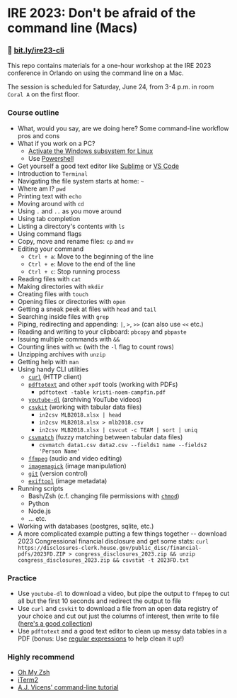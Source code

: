# IRE 2023: Don't be afraid of the command line (Macs)

### 🔗 [bit.ly/ire23-cli](https://bit.ly/ire23-cli)

This repo contains materials for a one-hour workshop at the IRE 2023 conference in Orlando on using the command line on a Mac.

The session is scheduled for Saturday, June 24, from 3-4 p.m. in room `Coral A` on the first floor.

### Course outline
- What, would you say, are we doing here? Some command-line workflow pros and cons
- What if you work on a PC?
    - [Activate the Windows subsystem for Linux](https://learn.microsoft.com/en-us/windows/wsl/install)
    - Use [Powershell](https://learn.microsoft.com/en-us/powershell)
- Get yourself a good text editor like [Sublime](https://www.sublimetext.com/) or [VS Code](https://code.visualstudio.com/)
- Introduction to `Terminal`
- Navigating the file system starts at home: `~`
- Where am I? `pwd`
- Printing text with `echo`
- Moving around with `cd`
- Using `.` and `..` as you move around
- Using tab completion
- Listing a directory's contents with `ls`
- Using command flags
- Copy, move and rename files: `cp` and `mv`
- Editing your command
    - `Ctrl + a`: Move to the beginning of the line
    - `Ctrl + e`: Move to the end of the line
    - `Ctrl + c`: Stop running process
- Reading files with `cat`
- Making directories with `mkdir`
- Creating files with `touch`
- Opening files or directories with `open`
- Getting a sneak peek at files with `head` and `tail`
- Searching inside files with `grep`
- Piping, redirecting and appending: `|`, `>`, `>>` (can also use `<<` etc.)
- Reading and writing to your clipboard: `pbcopy` and `pbpaste`
- Issuing multiple commands with `&&`
- Counting lines with `wc` (with the `-l` flag to count rows)
- Unzipping archives with `unzip`
- Getting help with `man`
- Using handy CLI utilities
    - [`curl`](https://curl.se/) (HTTP client)
    - [`pdftotext`](https://www.xpdfreader.com/index.html) and other `xpdf` tools (working with PDFs)
        - `pdftotext -table kristi-noem-campfin.pdf`
    - [`youtube-dl`](https://youtube-dl.org/) (archiving YouTube videos)
    - [`csvkit`](https://csvkit.readthedocs.io/en/latest/) (working with tabular data files)
        - `in2csv MLB2018.xlsx | head`
        - `in2csv MLB2018.xlsx > mlb2018.csv`
        - `in2csv MLB2018.xlsx | csvcut -c TEAM | sort | uniq`
    - [`csvmatch`](https://github.com/maxharlow/csvmatch) (fuzzy matching between tabular data files)
        - `csvmatch data1.csv data2.csv --fields1 name --fields2 'Person Name'`
    - [`ffmpeg`](https://ffmpeg.org/) (audio and video editing)
    - [`imagemagick`](https://imagemagick.org/index.php) (image manipulation)
    - [`git`](https://git-scm.com/) (version control)
    - [`exiftool`](https://exiftool.org/) (image metadata)
- Running scripts
    - Bash/Zsh (c.f. changing file permissions with [`chmod`](https://en.wikipedia.org/wiki/Chmod#Numerical_permissions))
    - Python
    - Node.js
    - ... etc.
- Working with databases (postgres, sqlite, etc.)
- A more complicated example putting a few things together -- download 2023 Congressional financial disclosure and get some stats: `curl https://disclosures-clerk.house.gov/public_disc/financial-pdfs/2023FD.ZIP > congress_disclosures_2023.zip && unzip congress_disclosures_2023.zip && csvstat -t 2023FD.txt`

### Practice
- Use `youtube-dl` to download a video, but pipe the output to `ffmpeg` to cut all but the first 10 seconds and redirect the output to file
- Use `curl` and `csvkit` to download a file from an open data registry of your choice and cut out just the columns of interest, then write to file ([here's a good collection](https://data.cms.gov/))
- Use `pdftotext` and a good text editor to clean up messy data tables in a PDF (bonus: Use [regular expressions](https://www.regular-expressions.info/) to help clean it up!)

### Highly recommend
- [Oh My Zsh](https://ohmyz.sh/)
- [iTerm2](https://iterm2.com/)
- [A.J. Vicens' command-line tutorial](https://github.com/AJVicens/command-line-for-reporters)
